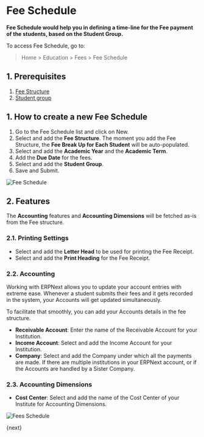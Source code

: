 # Fee Schedule

**Fee Schedule would help you in defining a time-line for the Fee payment of the students, based on the Student Group.**

To access Fee Schedule, go to:

> Home > Education > Fees > Fee Schedule

## 1. Prerequisites

1. [Fee Structure](/docs/v12/user/manual/en/education/fee-structure)
1. [Student group](/docs/v12/user/manual/en/education/student-group)

## 1. How to create a new Fee Schedule

1. Go to the Fee Schedule list and click on New.
1. Select and add the **Fee Structure**. The moment you add the Fee Structure, the **Fee Break Up for Each Student** will be auto-populated.
1. Select and add the **Academic Year** and the **Academic Term**.
1. Add the **Due Date** for the fees.
1. Select and add the **Student Group**.
1. Save and Submit.

![Fee Schedule](/docs/v12/assets/img/education/education-fee-schedule-1.gif)

## 2. Features

The **Accounting** features and **Accounting Dimensions** will be fetched as-is from the Fee structure.

### 2.1. Printing Settings

* Select and add the **Letter Head** to be used for printing the Fee Receipt.
* Select and add the **Print Heading** for the Fee Receipt.

### 2.2. Accounting

Working with ERPNext allows you to update your account entries with extreme ease. Whenever a student submits their fees and it gets recorded in the system, your Accounts will get updated simultaneously.

To facilitate that smoothly, you can add your Accounts details in the fee structure.

* **Receivable Account**: Enter the name of the Receivable Account for your Institution.
* **Income Account**: Select and add the Income Account for your Institution.
* **Company**: Select and add the Company under which all the payments are made. If there are multiple institutions in your ERPNext account, or if the Accounts are handled by a Sister Company.

### 2.3. Accounting Dimensions

* **Cost Center**: Select and add the name of the Cost Center of your Institute for Accounting Dimensions.

![Fees Schedule](/docs/v12/assets/img/education/education-fee-schedule-2.png)

{next}
